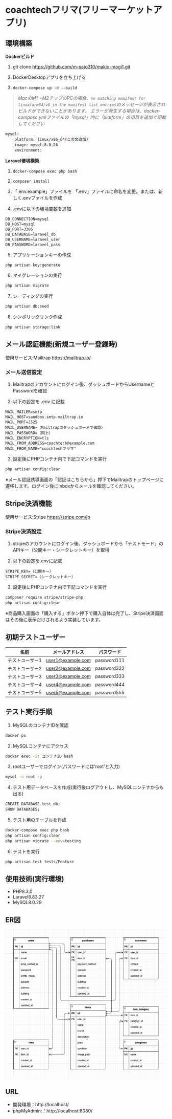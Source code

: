 # coachtechフリマ(フリーマーケットアプリ)

## 環境構築
**Dockerビルド**
1. git clone https://github.com/m-sato310/makio-mogi1.git

2. DockerDesktopアプリを立ち上げる

3. `docker-compose up -d --build`

> *MacのM1・M2チップのPCの場合、`no matching manifest for linux/arm64/v8 in the manifest list entries`のメッセージが表示されビルドができないことがあります。
エラーが発生する場合は、docker-compose.ymlファイルの「mysql」内に「platform」の項目を追加で記載してください*
``` bash
mysql:
    platform: linux/x86_64(この文追加)
    image: mysql:8.0.26
    environment:
```

**Laravel環境構築**
1. `docker-compose exec php bash`

2. `composer install`

3. 「.env.example」ファイルを 「.env」ファイルに命名を変更。または、新しく.envファイルを作成

4. .envに以下の環境変数を追加
``` text
DB_CONNECTION=mysql
DB_HOST=mysql
DB_PORT=3306
DB_DATABASE=laravel_db
DB_USERNAME=laravel_user
DB_PASSWORD=laravel_pass
```

5. アプリケーションキーの作成
``` bash
php artisan key:generate
```

6. マイグレーションの実行
``` bash
php artisan migrate
```

7. シーディングの実行
``` bash
php artisan db:seed
```

8. シンボリックリンク作成
``` bash
php artisan storage:link
```

## メール認証機能(新規ユーザー登録時)
使用サービス:Mailtrap https://mailtrap.io/

### メール送信設定
1. Mailtrapのアカウントにログイン後、ダッシュボードからUsernameとPasswordを確認  

2. 以下の設定を .env に記載
``` text
MAIL_MAILER=smtp
MAIL_HOST=sandbox.smtp.mailtrap.io
MAIL_PORT=2525
MAIL_USERNAME=（Mailtrapのダッシュボードで確認）
MAIL_PASSWORD=（同上）
MAIL_ENCRYPTION=tls
MAIL_FROM_ADDRESS=coachtech@example.com
MAIL_FROM_NAME="coachtechフリマ"
```

3. 設定後にPHPコンテナ内で下記コマンドを実行
``` bash
php artisan config:clear
```
※メール認証誘導画面の「認証はこちらから」押下でMailtrapのトップページに遷移します。ログイン後にinboxからメールを確認してください。

## Stripe決済機能
使用サービス:Stripe https://stripe.com/jp

### Stripe決済設定
1. stripeのアカウントにログイン後、ダッシュボードから「テストモード」のAPIキー（公開キー・シークレットキー）を取得

2. 以下の設定を.envに記載
``` text
STRIPE_KEY=（公開キー）
STRIPE_SECRET=（シークレットキー）
```

3. 設定後にPHPコンテナ内で下記コマンドを実行
``` bash
composer require stripe/stripe-php
php artisan config:clear
```
※商品購入画面の「購入する」ボタン押下で購入自体は完了し、Stripe決済画面はその後に表示だけされるよう実装しています。

## 初期テストユーザー

| 名前            | メールアドレス         | パスワード     |
|-----------------|------------------------|----------------|
| テストユーザー1 | user1@example.com      | password111    |
| テストユーザー2 | user2@example.com      | password222    |
| テストユーザー3 | user3@example.com      | password333    |
| テストユーザー4 | user4@example.com      | password444    |
| テストユーザー5 | user5@example.com      | password555    |

## テスト実行手順
1. MySQLのコンテナIDを確認
``` bash
docker ps
```

2. MySQLコンテナにアクセス
``` bash
docker exec -it コンテナID bash
```

3. rootユーザーでログイン(パスワードには’root’と入力)
``` bash
mysql -u root -p
```

4. テスト用データベースを作成(実行後ログアウトし、MySQLコンテナからも出る)
``` bash
CREATE DATABASE test_db;
SHOW DATABASES;
```

5. テスト用のテーブルを作成
``` bash
docker-compose exec php bash
php artisan config:clear
php artisan migrate --env=testing
```

6. テストを実行
``` bash
php artisan test tests/Feature
```

## 使用技術(実行環境)
- PHP8.3.0
- Laravel8.83.27
- MySQL8.0.29

## ER図
![ER図](ER.drawio.png)

## URL
- 開発環境：http://localhost/
- phpMyAdmin:：http://localhost:8080/